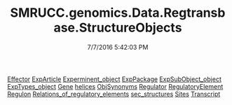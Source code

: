 ﻿---
title: SMRUCC.genomics.Data.Regtransbase.StructureObjects
date: 7/7/2016 5:42:03 PM
---

[Effector](T-SMRUCC.genomics.Data.Regtransbase.StructureObjects.Effector.html)
[ExpArticle](T-SMRUCC.genomics.Data.Regtransbase.StructureObjects.ExpArticle.html)
[Experminent_object](T-SMRUCC.genomics.Data.Regtransbase.StructureObjects.Experminent_object.html)
[ExpPackage](T-SMRUCC.genomics.Data.Regtransbase.StructureObjects.ExpPackage.html)
[ExpSubObject_object](T-SMRUCC.genomics.Data.Regtransbase.StructureObjects.ExpSubObject_object.html)
[ExpTypes_object](T-SMRUCC.genomics.Data.Regtransbase.StructureObjects.ExpTypes_object.html)
[Gene](T-SMRUCC.genomics.Data.Regtransbase.StructureObjects.Gene.html)
[helices](T-SMRUCC.genomics.Data.Regtransbase.StructureObjects.helices.html)
[ObjSynonyms](T-SMRUCC.genomics.Data.Regtransbase.StructureObjects.ObjSynonyms.html)
[Regulator](T-SMRUCC.genomics.Data.Regtransbase.StructureObjects.Regulator.html)
[RegulatoryElement](T-SMRUCC.genomics.Data.Regtransbase.StructureObjects.RegulatoryElement.html)
[Regulon](T-SMRUCC.genomics.Data.Regtransbase.StructureObjects.Regulon.html)
[Relations_of_regulatory_elements](T-SMRUCC.genomics.Data.Regtransbase.StructureObjects.Relations_of_regulatory_elements.html)
[sec_structures](T-SMRUCC.genomics.Data.Regtransbase.StructureObjects.sec_structures.html)
[Sites](T-SMRUCC.genomics.Data.Regtransbase.StructureObjects.Sites.html)
[Transcript](T-SMRUCC.genomics.Data.Regtransbase.StructureObjects.Transcript.html)
